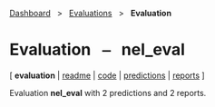 [Dashboard](../../index.md)  &nbsp; > &nbsp; [Evaluations](../index.md)  &nbsp; > &nbsp; ****Evaluation**** 
# Evaluation &nbsp; ⎯ &nbsp; nel_eval

\[ **evaluation** | [readme](readme.md) | [code](code.md) | [predictions](predictions/index.md) | [reports](reports/index.md) \]

Evaluation **nel_eval** with 2 predictions and 2 reports.

